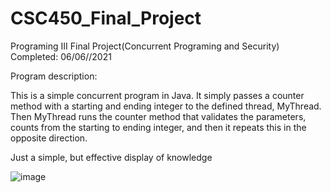 # CSC450_Final_Project
Programing III Final Project(Concurrent Programing and Security)
Completed: 06/06//2021

Program description:

This is a simple concurrent program in Java. It simply passes a counter method with a starting and ending integer to the defined thread, MyThread. Then MyThread runs the counter method that validates the parameters, counts from the starting to ending integer, and then it repeats this in the opposite direction.

Just a simple, but effective display of knowledge

![image](https://user-images.githubusercontent.com/77639928/124301903-b3158a80-db1d-11eb-8a42-0815a3c2d5dd.png)

